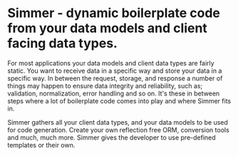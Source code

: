 # Simmer - dynamic boilerplate code from your data models and client facing data types.

For most applications your data models and client data types are fairly static. You want to receive data in a specific way and store your data in a specific way. In between the request, storage, and response a number of things may happen to ensure data integrity and reliability, such as; validation, normalization, error handling and so on. It's these in between steps where a lot of boilerplate code comes into play and where Simmer fits in.

Simmer gathers all your client data types, and your data models to be used for code generation. Create your own reflection free ORM, conversion tools and much, much more. Simmer gives the developer to use pre-defined templates or their own. 